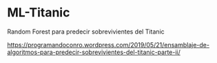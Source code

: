 # ML-Titanic
Random Forest para predecir sobrevivientes del Titanic

https://programandoconro.wordpress.com/2019/05/21/ensamblaje-de-algoritmos-para-predecir-sobrevivientes-del-titanic-parte-ii/
